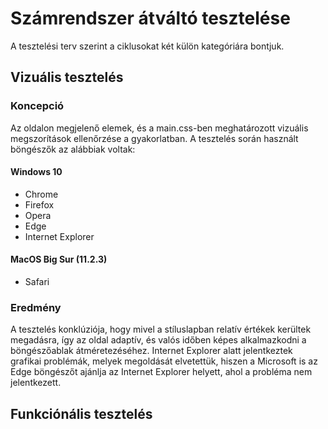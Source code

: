 # Számrendszer átváltó tesztelése

A tesztelési terv szerint a ciklusokat két külön kategóriára bontjuk.

## Vizuális tesztelés
### Koncepció

Az oldalon megjelenő elemek, és a main.css-ben meghatározott vizuális megszorítások ellenőrzése a gyakorlatban. A tesztelés során használt böngészők az alábbiak voltak:

#### Windows 10
  - Chrome
  - Firefox
  - Opera
  - Edge
  - Internet Explorer

#### MacOS Big Sur (11.2.3)
  - Safari

### Eredmény
A tesztelés konklúziója, hogy mivel a stíluslapban relatív értékek kerültek megadásra, így az oldal adaptív, és valós időben képes alkalmazkodni a böngészőablak átméretezéséhez. Internet Explorer alatt jelentkeztek grafikai problémák, melyek megoldását elvetettük, hiszen a Microsoft is az Edge böngészőt ajánlja az Internet Explorer helyett, ahol a probléma nem jelentkezett.


## Funkciónális tesztelés
